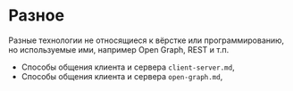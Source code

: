 # Разное
Разные технологии не относящиеся к вёрстке или программированию, но используемые ими, например Open Graph, REST и т.п.

- Способы общения клиента и сервера `client-server.md`,
- Способы общения клиента и сервера `open-graph.md`,
